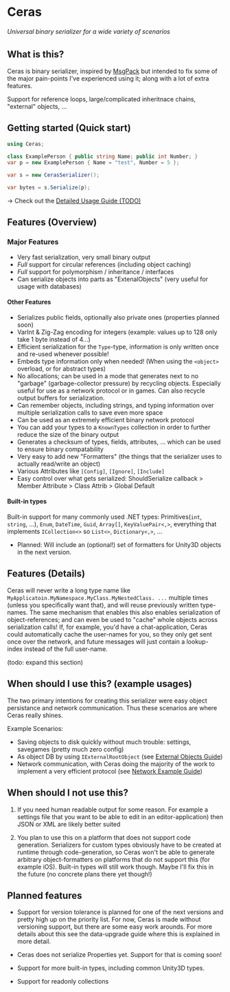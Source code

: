 # Ceras
###### Universal binary serializer for a wide variety of scenarios

## What is this?
Ceras is binary serializer, inspired by [MsgPack](https://github.com/neuecc/MessagePack-CSharp) but intended to fix some of the major pain-points I've experienced using it; along with a lot of extra features.

Support for reference loops, large/complicated inheritnace chains, "external" objects, ...

## Getting started (Quick start)

```csharp
using Ceras;

class ExamplePerson { public string Name; public int Number; }
var p = new ExamplePerson { Name = "test", Number = 5 };

var s = new CerasSerializer();

var bytes = s.Serialize(p);
```

-> Check out the [Detailed Usage Guide (TODO)]()


## Features (Overview)

### Major Features
- Very fast serialization, very small binary output
- *Full* support for circular references (including object caching)
- *Full* support for polymorphism / inheritance / interfaces
- Can serialize objects into parts as "ExtenalObjects" (very useful for usage with databases)

#### Other Features
- Serializes public fields, optionally also private ones (properties planned soon)
- VarInt & Zig-Zag encoding for integers (example: values up to 128 only take 1 byte instead of 4...)
- Efficient serialization for the `Type`-type, information is only written once and re-used whenever possible!
- Embeds type information only when needed! (When using the `<object>` overload, or for abstract types)
- No allocations; can be used in a mode that generates next to no "garbage" (garbage-collector pressure) by recycling objects. Especially useful for use as a network protocol or in games. Can also recycle output buffers for serialization.
- Can remember objects, including strings, and typing information over multiple serialization calls to save even more space
- Can be used as an extremely efficient binary network protocol
- You can add your types to a `KnownTypes` collection in order to further reduce the size of the binary output
- Generates a checksum of types, fields, attributes, ... which can be used to ensure binary compatability
- Very easy to add new "Formatters" (the things that the serializer uses to actually read/write an object)
- Various Attributes like `[Config]`, `[Ignore]`, `[Include]`
- Easy control over what gets serialized: ShouldSerialize callback > Member Attribute > Class Attrib > Global Default


#### Built-in types
Built-in support for many commonly used .NET types: Primitives(`int`, `string`, ...), `Enum`, `DateTime`, `Guid`, `Array[]`, `KeyValuePair<,>`, everything that implements `ICollection<>` so `List<>`, `Dictionary<,>`, ... 

- Planned: Will include an (optional!) set of formatters for Unity3D objects in the next version.

## Features (Details)

Ceras will never write a long type name like `MyApplicatoin.MyNamespace.MyClass.MyNestedClass. ...` multiple times (unless you specifically want that), and will reuse previously written type-names.
The same mechanism that enables this also enables serialization of object-references; and can even be used to "cache" whole objects across serialization calls! If, for example, you'd have a chat-application, Ceras could automatically cache the user-names for you, so they only get sent once over the network, and future messages will just contain a lookup-index instead of the full user-name.


(todo: expand this section)



## When should I use this? (example usages)

The two primary intentions for creating this serializer were easy object persistance and network communication.
Thus these scenarios are where Ceras really shines.

Example Scenarios:
- Saving objects to disk quickly without much trouble: settings, savegames (pretty much zero config)
- As object DB by using `IExternalRootObject` (see [External Objects Guide]())
- Network communication, with Ceras doing the majority of the work to implement a very efficient protocol (see [Network Example Guide]())

## When should I not use this?

1) If you need human readable output for some reason. For example a settings file that you want to be able to edit in an editor-application) then JSON or XML are likely better suited

2) You plan to use this on a platform that does not support code generation. Serializers for custom types obviously have to be created at runtime through code-generation, so Ceras won't be able to generate arbitrary object-formatters on platforms that do not support this (for example iOS). Built-in types will still work though. Maybe I'll fix this in the future (no concrete plans there yet though!)


## Planned features

- Support for version tolerance is planned for one of the next versions and pretty high up on the priority list.
For now, Ceras is made without versioning support, but there are some easy work arounds.
For more details about this see the data-upgrade guide where this is explained in more detail.

- Ceras does not serialize Properties yet. Support for that is coming soon!

- Support for more built-in types, including common Unity3D types.

- Support for readonly collections


